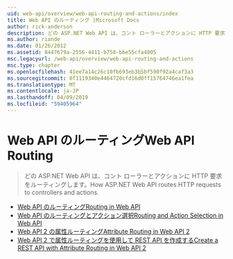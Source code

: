 ```yaml
---
uid: web-api/overview/web-api-routing-and-actions/index
title: Web API のルーティング |Microsoft Docs
author: rick-anderson
description: どの ASP.NET Web API は、コント ローラーとアクションに HTTP 要求をルーティングします。
ms.author: riande
ms.date: 01/26/2012
ms.assetid: 8447679a-2556-4411-b758-bbe55cfa4805
msc.legacyurl: /web-api/overview/web-api-routing-and-actions
msc.type: chapter
ms.openlocfilehash: 41ee7a14c26c10fb693eb3b5bf590f92a4caf3a3
ms.sourcegitcommit: 0f1119340e4464720cfd16d0ff15764746ea1fea
ms.translationtype: MT
ms.contentlocale: ja-JP
ms.lasthandoff: 04/09/2019
ms.locfileid: "59405964"
---
```

# <a name="web-api-routing"></a><span data-ttu-id="00994-103">Web API のルーティング</span><span class="sxs-lookup"><span data-stu-id="00994-103">Web API Routing</span></span>

> <span data-ttu-id="00994-104">どの ASP.NET Web API は、コント ローラーとアクションに HTTP 要求をルーティングします。</span><span class="sxs-lookup"><span data-stu-id="00994-104">How ASP.NET Web API routes HTTP requests to controllers and actions.</span></span>


- [<span data-ttu-id="00994-105">Web API のルーティング</span><span class="sxs-lookup"><span data-stu-id="00994-105">Routing in Web API</span></span>](routing-in-aspnet-web-api.md)
- [<span data-ttu-id="00994-106">Web API のルーティングとアクション選択</span><span class="sxs-lookup"><span data-stu-id="00994-106">Routing and Action Selection in Web API</span></span>](routing-and-action-selection.md)
- [<span data-ttu-id="00994-107">Web API 2 の属性ルーティング</span><span class="sxs-lookup"><span data-stu-id="00994-107">Attribute Routing in Web API 2</span></span>](attribute-routing-in-web-api-2.md)
- [<span data-ttu-id="00994-108">Web API 2 で属性ルーティングを使用して REST API を作成する</span><span class="sxs-lookup"><span data-stu-id="00994-108">Create a REST API with Attribute Routing in Web API 2</span></span>](create-a-rest-api-with-attribute-routing.md)
